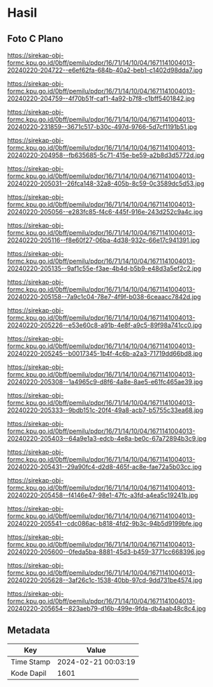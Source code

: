 # Hasil

## Foto C Plano

https://sirekap-obj-formc.kpu.go.id/0bff/pemilu/pdpr/16/71/14/10/04/1671141004013-20240220-204722--e6ef62fa-684b-40a2-beb1-c1402d98dda7.jpg

https://sirekap-obj-formc.kpu.go.id/0bff/pemilu/pdpr/16/71/14/10/04/1671141004013-20240220-204759--4f70b51f-caf1-4a92-b7f8-c1bff5401842.jpg

https://sirekap-obj-formc.kpu.go.id/0bff/pemilu/pdpr/16/71/14/10/04/1671141004013-20240220-231859--3671c517-b30c-497d-9766-5d7cf1191b51.jpg

https://sirekap-obj-formc.kpu.go.id/0bff/pemilu/pdpr/16/71/14/10/04/1671141004013-20240220-204958--fb635685-5c71-415e-be59-a2b8d3d5772d.jpg

https://sirekap-obj-formc.kpu.go.id/0bff/pemilu/pdpr/16/71/14/10/04/1671141004013-20240220-205031--26fca148-32a8-405b-8c59-0c3589dc5d53.jpg

https://sirekap-obj-formc.kpu.go.id/0bff/pemilu/pdpr/16/71/14/10/04/1671141004013-20240220-205056--e283fc85-f4c6-445f-916e-243d252c9a4c.jpg

https://sirekap-obj-formc.kpu.go.id/0bff/pemilu/pdpr/16/71/14/10/04/1671141004013-20240220-205116--f8e60f27-06ba-4d38-932c-66e17c941391.jpg

https://sirekap-obj-formc.kpu.go.id/0bff/pemilu/pdpr/16/71/14/10/04/1671141004013-20240220-205135--9af1c55e-f3ae-4b4d-b5b9-e48d3a5ef2c2.jpg

https://sirekap-obj-formc.kpu.go.id/0bff/pemilu/pdpr/16/71/14/10/04/1671141004013-20240220-205158--7a9c1c04-78e7-4f9f-b038-6ceaacc7842d.jpg

https://sirekap-obj-formc.kpu.go.id/0bff/pemilu/pdpr/16/71/14/10/04/1671141004013-20240220-205226--e53e60c8-a91b-4e8f-a9c5-89f98a741cc0.jpg

https://sirekap-obj-formc.kpu.go.id/0bff/pemilu/pdpr/16/71/14/10/04/1671141004013-20240220-205245--b0017345-1b4f-4c6b-a2a3-71719dd66bd8.jpg

https://sirekap-obj-formc.kpu.go.id/0bff/pemilu/pdpr/16/71/14/10/04/1671141004013-20240220-205308--1a4965c9-d8f6-4a8e-8ae5-e61fc465ae39.jpg

https://sirekap-obj-formc.kpu.go.id/0bff/pemilu/pdpr/16/71/14/10/04/1671141004013-20240220-205333--9bdb151c-20f4-49a8-acb7-b5755c33ea68.jpg

https://sirekap-obj-formc.kpu.go.id/0bff/pemilu/pdpr/16/71/14/10/04/1671141004013-20240220-205403--64a9e1a3-edcb-4e8a-be0c-67a72894b3c9.jpg

https://sirekap-obj-formc.kpu.go.id/0bff/pemilu/pdpr/16/71/14/10/04/1671141004013-20240220-205431--29a90fc4-d2d8-465f-ac8e-fae72a5b03cc.jpg

https://sirekap-obj-formc.kpu.go.id/0bff/pemilu/pdpr/16/71/14/10/04/1671141004013-20240220-205458--f4146e47-98e1-47fc-a3fd-a4ea5c19241b.jpg

https://sirekap-obj-formc.kpu.go.id/0bff/pemilu/pdpr/16/71/14/10/04/1671141004013-20240220-205541--cdc086ac-b818-4fd2-9b3c-94b5d9199bfe.jpg

https://sirekap-obj-formc.kpu.go.id/0bff/pemilu/pdpr/16/71/14/10/04/1671141004013-20240220-205600--0feda5ba-8881-45d3-b459-3771cc668396.jpg

https://sirekap-obj-formc.kpu.go.id/0bff/pemilu/pdpr/16/71/14/10/04/1671141004013-20240220-205628--3af26c1c-1538-40bb-97cd-9dd731be4574.jpg

https://sirekap-obj-formc.kpu.go.id/0bff/pemilu/pdpr/16/71/14/10/04/1671141004013-20240220-205654--823aeb79-d16b-499e-9fda-db4aab48c8c4.jpg


## Metadata

| Key        | Value               |
| ---------- | ------------------- |
| Time Stamp | 2024-02-21 00:03:19 |
| Kode Dapil | 1601                |



